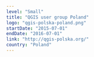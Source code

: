 ```yaml
---
level: "Small"
title: "QGIS user group Poland"
logo: "qgis-polska-poland.png"
startDate: "2015-07-01"
endDate: "2016-07-01"
link: "http://qgis-polska.org/"
country: "Poland"
---
```


